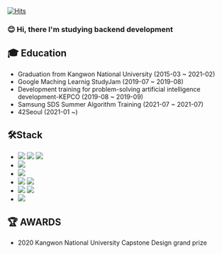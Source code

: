 [![Hits](https://hits.seeyoufarm.com/api/count/incr/badge.svg?url=https%3A%2F%2Fgithub.com%2FNamHyeop&count_bg=%2379C83D&title_bg=%23555555&icon=&icon_color=%23E7E7E7&title=hits&edge_flat=false)](https://hits.seeyoufarm.com)
### :blush: Hi, there I'm studying backend development
## :mortar_board: Education
- Graduation from Kangwon National University (2015-03 ~ 2021-02)
- Google Maching Learnig StudyJam (2019-07 ~ 2019-08)
- Development training for problem-solving artificial intelligence development-KEPCO (2019-08 ~ 2019-09)
- Samsung SDS Summer Algorithm Training (2021-07 ~ 2021-07)
- 42Seoul (2021-01 ~)
## 🛠Stack
- <img src="https://img.shields.io/badge/C-00599C?style=flat&logo=C&logoColor=white"/> <img src="https://img.shields.io/badge/C++-00599C?style=flat&logo=C%2B%2B&logoColor=white"/> <img src="https://img.shields.io/badge/JAVA-007396?style=flat&logo=java&logoColor=white">
- <img src="https://img.shields.io/badge/mysql-4479A1?style=flat&logo=mysql&logoColor=white">
- <img src="https://img.shields.io/badge/linux-yellow?style=flat&logo=linux&logoColor=white">
- <img src="https://img.shields.io/badge/Spring-6DB33F?style=flat&logo=Spring&logoColor=white"> <img src="https://img.shields.io/badge/Apache Storm-007396?style=flat&logo=Apache Spark&logoColor=white">
- <img src="https://img.shields.io/badge/github-181717?style=flat&logo=github&logoColor=white"> <img src="https://img.shields.io/badge/Docker-blue?style=flat&logo=Docker&logoColor=white">
- <img src="https://img.shields.io/badge/Amazon AWS-orange?style=flat&logo=Amazon%20AWS&logoColor=white"/>
## :trophy: AWARDS
- 2020 Kangwon National University Capstone Design grand prize
